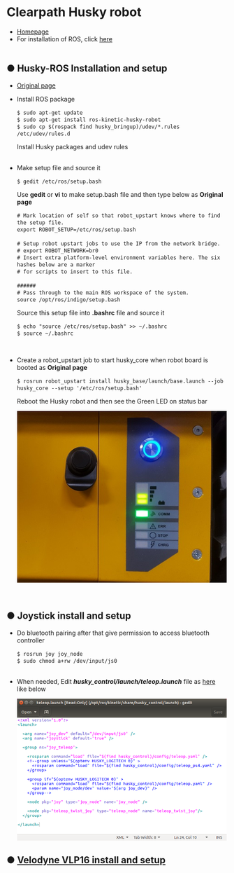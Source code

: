 # Clearpath Husky robot
+ [Homepage](https://www.clearpathrobotics.com/husky-unmanned-ground-vehicle-robot/)
+ For installation of ROS, click [here](https://github.com/engcang/Ubuntu_ROS_Installation/)
</br></br>

## ● Husky-ROS Installation and setup
+ [Original page](http://wiki.ros.org/husky_bringup/Tutorials/Install%20Husky%20Software%20%28Advanced%29)
+ Install ROS package
  ~~~shell
  $ sudo apt-get update
  $ sudo apt-get install ros-kinetic-husky-robot
  $ sudo cp $(rospack find husky_bringup)/udev/*.rules /etc/udev/rules.d  
  ~~~
  Install Husky packages and udev rules </br></br>
  
+ Make setup file and source it
  ~~~shell
  $ gedit /etc/ros/setup.bash 
  ~~~
  Use **gedit** or **vi** to make setup.bash file and then type below as **Original page** </br>
  ~~~shell
  # Mark location of self so that robot_upstart knows where to find the setup file.
  export ROBOT_SETUP=/etc/ros/setup.bash

  # Setup robot upstart jobs to use the IP from the network bridge.
  # export ROBOT_NETWORK=br0
  # Insert extra platform-level environment variables here. The six hashes below are a marker
  # for scripts to insert to this file.

  ######
  # Pass through to the main ROS workspace of the system.
  source /opt/ros/indigo/setup.bash
  ~~~
  Source this setup file into **.bashrc** file and source it
  ~~~shell
  $ echo "source /etc/ros/setup.bash" >> ~/.bashrc
  $ source ~/.bashrc
  ~~~
  </br>
+ Create a robot_upstart job to start husky_core when robot board is booted as **Original page**
  ~~~shell
  $ rosrun robot_upstart install husky_base/launch/base.launch --job husky_core --setup '/etc/ros/setup.bash'
  ~~~
  Reboot the Husky robot and then see the Green LED on status bar
  <p align="center">
  <img src="https://github.com/engcang/image-files/blob/master/husky/green_LED.jpg" width="500"/>
  </p>
  </br>

## ● Joystick install and setup
+ Do bluetooth pairing
  after that give permission to access bluetooth controller
  ~~~shell
  $ rosrun joy joy_node
  $ sudo chmod a+rw /dev/input/js0
  ~~~
  </br>
+ When needed, Edit _**husky_control/launch/teleop.launch**_ file as [here](https://github.com/husky/husky/commit/862fd9c7df6bf3b57f9895f94e59003bcc460426) like below
  <p align="center">
  <img src="https://github.com/engcang/image-files/blob/master/husky/joystick.png" width="500"/>
  </p>
## ● [Velodyne VLP16 install and setup](http://wiki.ros.org/velodyne/Tutorials/Getting%20Started%20with%20the%20Velodyne%20VLP16)
